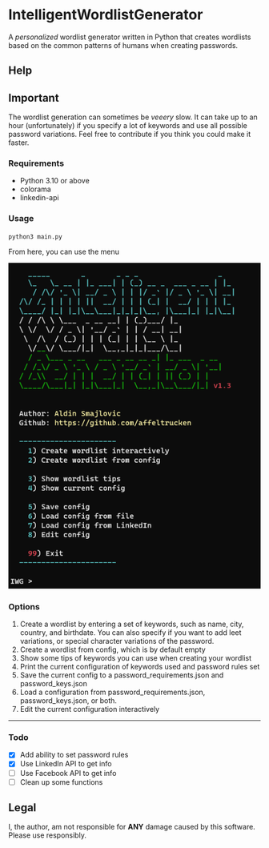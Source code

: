 # IntelligentWordlistGenerator
A *personalized* wordlist generator written in Python that creates wordlists based on the common patterns of humans when creating passwords. 


## Help

## Important

The wordlist generation can sometimes be *veeery* slow. It can take up to an hour (unfortunately) if you specify a lot of keywords and use all possible password variations. Feel free to contribute if you think you could make it faster.

### Requirements

- Python 3.10 or above
- colorama
- linkedin-api

### Usage

`python3 main.py`

From here, you can use the menu

![menu](https://github.com/affeltrucken/IntelligentWordlistGenerator/raw/main/menu.png)

### Options

1. Create a wordlist by entering a set of keywords, such as name, city, country, and birthdate. You can also specify if you want to add leet variations, or special character variations of the password.
2. Create a wordlist from config, which is by default empty
3. Show some tips of keywords you can use when creating your wordlist
4. Print the current configuration of keywords used and password rules set
5. Save the current config to a password_requirements.json and password_keys.json
6. Load a configuration from password_requirements.json, password_keys.json, or both.
7. Edit the current configuration interactively

---

### Todo

- [x] Add ability to set password rules
- [x] Use LinkedIn API to get info
- [ ] Use Facebook API to get info
- [ ] Clean up some functions

## Legal

I, the author, am not responsible for **ANY** damage caused by this software. Please use responsibly.
